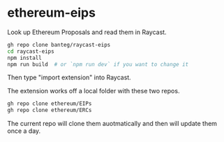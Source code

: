 # ethereum-eips

Look up Ethereum Proposals and read them in Raycast.

```sh
gh repo clone banteg/raycast-eips
cd raycast-eips
npm install
npm run build  # or `npm run dev` if you want to change it
```

Then type "import extension" into Raycast.

The extension works off a local folder with these two repos.

```sh
gh repo clone ethereum/EIPs
gh repo clone ethereum/ERCs
```

The current repo will clone them auotmatically and then will update them once a day.
